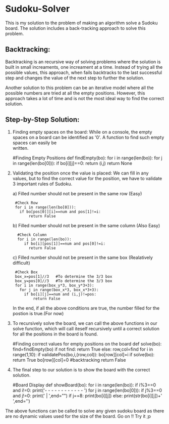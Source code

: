 # Sudoku-Solver

This is my solution to the problem of making an algorithm solve a Sudoku board.
The solution includes a back-tracking approach to solve this problem.

Backtracking:
-------------
  Backtracking is an recursive way of solving problems where the solution is built in small increaments, one increament at a time. Instead of trying all the possible values, this approach, when fails backtracks to the last successful step and changes the value of the next step to further the solution.
  
Another solution to this problem can be an iterative model where all the possible numbers are tried at all the empty positions.
However, this approach takes a lot of time and is not the most ideal way to find the correct solution.

Step-by-Step Solution:
----------------------
1. Finding empty spaces on the board:
    While on a console, the empty spaces on a board can be identified as '0'. A function to find such empty spaces can easily be          
    written.
    
    #Finding Empty Positions
    def findEmpty(bo):
    for i in range(len(bo)):
        for j in range(len(bo[0])):
            if bo[i][j]==0:
                return (i,j)
    return None
    
2. Validating the position once the value is placed:
    We can fill in any values, but to find the correct value for the position, we have to validate 3 important rules of Sudoku.
    
    a) Filled number should not be present in the same row (Easy)
        
        #Check Row
        for i in range(len(bo[0])):
          if bo[pos[0]][i]==num and pos[1]!=i:
              return False
              
    b) Filled number should not be present in the same column (Also Easy)
    
         #Check Column
         for i in range(len(bo)):
            if bo[i][pos[1]]==num and pos[0]!=i:
              return False

    c) Filled number should not be present in the same box (Realatively difficult)
    
        #Check Box
        box_x=pos[1]//3   #To determine the 3/3 box
        box_y=pos[0]//3   #To determine the 3/3 box
        for i in range(box_y*3, box_y*3+3):
          for j in range(box_x*3, box_x*3+3):
            if bo[i][j]==num and (i,j)!=pos:
                return False
                
     In the end, if all the above conditions are true, the number filled for the postion is true.(For now)

3. To recursively solve the board, we can call the above functions in our solve function, which will call iteself recursively
   until a correct solution for all the positions in the board is found.
   
   #Finding correct values for empty positions on the board
   def solve(bo):
    find=findEmpty(bo)
    if not find:
        return True
    else:
        row,col=find
    for i in range(1,10):
        if validatePos(bo,i,(row,col)):
            bo[row][col]=i
            if solve(bo):
                return True
            bo[row][col]=0    #backtracking
    return False
    
4.  The final step to our solution is to show the board with the correct solution.
    
    #Board Display
    def showBoard(bo):
    for i in range(len(bo)):
        if i%3==0 and i!=0:
            print('- - - - - - - - - - - - ')
        for j in range(len(bo[0])):
            if j%3==0 and j!=0:
                print(' | ',end="")
            if j==8:
                print(bo[i][j])
            else:
                print(str(bo[i][j])+' ',end='')


The above functions can be called to solve any given sudoku board as there are no dynamic values used for the size of the board.
Go on !! Try it ;p
